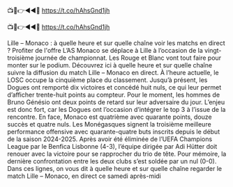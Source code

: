 📺📱👉◄◄🔴 https://t.co/hAhsGnd1jh

📺📱👉◄◄🔴 https://t.co/hAhsGnd1jh



Lille – Monaco : à quelle heure et sur quelle chaîne voir les matchs en direct ?
Profiter de l'offre
L’AS Monaco se déplace à Lille à l’occasion de la vingt-troisième journée de championnat. Les Rouge et Blanc vont tout faire pour monter sur le podium. Découvrez ici à quelle heure et sur quelle chaîne suivre la diffusion du match Lille – Monaco en direct.
À l’heure actuelle, le LOSC occupe la cinquième place du classement. Jusqu’à présent, les Dogues ont remporté dix victoires et concédé huit nuls, ce qui leur permet d’afficher trente-huit points au compteur. Pour le moment, les hommes de Bruno Génésio ont deux points de retard sur leur adversaire du jour. L’enjeu est donc fort, car les Dogues ont l’occasion d’intégrer le top 3 à l’issue de la rencontre. En face, Monaco est quatrième avec quarante points, douze succès et quatre nuls. Les Monégasques signent la troisième meilleure performance offensive avec quarante-quatre buts inscrits depuis le début de la saison 2024-2025. Après avoir été éliminée de l’UEFA Champions League par le Benfica Lisbonne (4-3), l’équipe dirigée par Adi Hütter doit renouer avec la victoire pour se rapprocher du trio de tête. Pour mémoire, la dernière confrontation entre les deux clubs s’est soldée par un nul (0-0). Dans ces lignes, on vous dit à quelle heure et sur quelle chaîne regarder le match Lille – Monaco, en direct ce samedi après-midi
